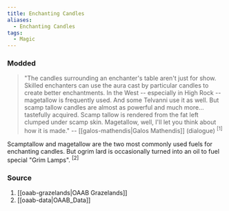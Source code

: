 ```yaml
---
title: Enchanting Candles
aliases:
  - Enchanting Candles
tags:
  - Magic
---
```

### Modded
> "The candles surrounding an enchanter's table aren't just for show. Skilled enchanters can use the aura cast by particular candles to create better enchantments. In the West -- especially in High Rock -- magetallow is frequently used. And some Telvanni use it as well. But scamp tallow candles are almost as powerful and much more... tastefully acquired. Scamp tallow is rendered from the fat left clumped under scamp skin. Magetallow, well, I'll let you think about how it is made."
> -- [[galos-mathendis|Galos Mathendis]] (dialogue) <sup>[1]</sup>

Scamptallow and magetallow are the two most commonly used fuels for enchanting candles. But ogrim lard is occasionally turned into an oil to fuel special "Grim Lamps". <sup>[2]</sup>
### Source
1. [[oaab-grazelands|OAAB Grazelands]]
2. [[oaab-data|OAAB_Data]]